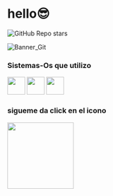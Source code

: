# hello😎

![GitHub Repo stars](https://img.shields.io/github/stars/venom-24/venom-24?style=social)

![Banner_Git](https://i.ibb.co/641L9Hr/Sin-t-tulo4.png)
### Sistemas-Os que utilizo

<code><img height="40" src="https://i.ibb.co/2ZyDP0L/images-1.png"></code>
<code><img height="40" src="https://i.ibb.co/hXphZBm/1588634115663.png"></code>
<code><img height="40" src="https://i.ibb.co/K9vhHG8/67564-hardware-drive-ubuntu-free-download-png-hd-thumb.png"></code>
 ### sigueme da click en el icono
<div align="left"  </div>
<a href=https://t.me/VEN0M24>
 <code><img height="150" src="https://i.ibb.co/Cm27HtR/1636861847922.png" alt="" /></a></code>
